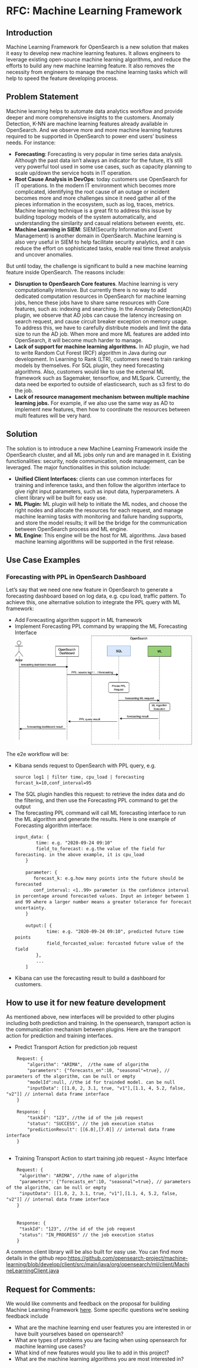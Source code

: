 # RFC: Machine Learning Framework
## Introduction
Machine Learning Framework for OpenSearch is a new solution that makes it easy to develop new machine learning features. It allows engineers to leverage existing open-source machine learning algorithms, and reduce the efforts to build any new machine learning feature. It also removes the necessity from engineers to manage the machine learning tasks which will help to speed the feature developing process.

## Problem Statement
Machine learning helps to automate data analytics workflow and provide deeper and more comprehensive insights to the customers. Anomaly Detection, K-NN are machine learning features already available in OpenSearch. And we observe more and more machine learning features required to be supported in OpenSearch to power end users’ business needs. For instance:

* **Forecasting**: Forecasting is very popular in time series data analysis. Although the past data isn’t always an indicator for the future, it’s still very powerful tool used in some use cases, such as capacity planning to scale up/down the service hosts in IT operation. 
* **Root Cause Analysis in DevOps**: today customers use OpenSearch for IT operations. In the modern IT environment which becomes more complicated, identifying the root cause of an outage or incident becomes more and more challenges since it need gather all of the pieces information in the ecosystem, such as log, traces, metrics. Machine learning technique is a great fit to address this issue by building topology models of the system automatically, and understanding the similarity and casual relations between events, etc.  
* **Machine Learning in SIEM**: SIEM(Security Information and Event Management) is another domain in OpenSearch. Machine learning is also very useful in SIEM to help facilitate security analytics, and it can reduce the effort on sophisticated tasks, enable real time threat analysis and uncover anomalies.

But until today, the challenge is significant to build a new machine learning feature inside OpenSearch. The reasons include:

* **Disruption to OpenSearch Core features**. Machine learning is very computationally intensive. But currently  there is no way to add dedicated computation resources in OpenSearch for machine learning jobs, hence these jobs have to  share same resources with Core features, such as: indexing and searching.  In the Anomaly Detection(AD) plugin, we observe that AD jobs can cause the latency increasing on search request, and cause circuit breaker exception on memory usage. To address this, we have to carefully distribute models and limit the data size to run the AD job. When more and more ML features are added into OpenSearch, it will become much harder to manage. 
* **Lack of support for machine learning algorithms.** In AD plugin, we had to write Random Cut Forest (RCF) algorithm in Java during our development. In Learning to Rank (LTR), customers need to train ranking models by themselves. For SQL plugin, they need forecasting algorithms. Also, customers would like to use the external ML framework such as Sagemaker, tensorflow, and MLSpark. Currently,  the data need be exported to outside of elasticsearch, such as s3 first to do the job. 
* **Lack of resource management mechanism between multiple machine learning jobs.** For example, if we also use the same way as AD to implement new features, then how to coordinate the resources between multi features will be very hard.

  
## Solution 
The solution is to introduce a new Machine Learning Framework inside the OpenSearch cluster, and all ML jobs only run and are managed in it. Existing functionalities: security, node communication, node management, can be leveraged.  The major functionalities in this solution include:

* **Unified Client Interfaces:** clients can use common interfaces for training and inference tasks, and then follow the algorithm interface to give right input parameters, such as input data, hyperparameters.  A client library will be built for easy use.
* **ML Plugin:** ML plugin will help to initiate the ML nodes, and choose the right nodes and allocate the resources for each request, and manage machine learning tasks with monitoring and failure handing supports, and store the model results; it will be the bridge for the communication between OpenSearch process and ML engine.
* **ML Engine**: This engine will be the host for ML algorithms.  Java based machine learning algorithms will be supported in the first release. 

## Use Case Examples

### Forecasting with PPL in OpenSearch Dashboard 

Let’s say that we need one new feature in OpenSearch to generate a forecasting dashboard based on log data, e.g. cpu load, traffic pattern.  To achieve this, one alternative solution to integrate the PPL query with ML framework: 

* Add Forecasting algorithm support in ML framework
* Implement Forecasting PPL command by wrapping the ML Forecasting Interface
![](./images/opensearch-ml-ppl-seq.png)

The e2e workflow will be:

*  Kibana sends request to OpenSearch with PPL query, e.g. 
   ```
   source log1 | filter time, cpu_load | forecasting forcast_k=10,conf_interval=95
   ```
* The SQL plugin handles this request: to retrieve the index data and do the filtering, and then use the Forecasting PPL command to get the output
*  The forecasting PPL command will call ML forecasting interface to run the ML algorithm and generate the results. Here is one example of Forecasting algorithm interface: 
    ```
    input_data: {
            time: e.g. "2020-09-24 09:10"
            field_to_forecast: e.g.the value of the field for forecasting. in the above example, it is cpu_load
        }
        
        parameter: {
           forecast_k: e.g.how many points into the future should be forecasted
           conf_interval: <1..99> parameter is the confidence interval in percentage around forecasted values. Input an integer between 1 and 99 where a larger number means a greater tolerance for forecast uncertainty. 
        }
        
        output:[ {
                time: e.g. "2020-09-24 09:10", predicted future time points
                field_forcasted_value: forcasted future value of the field
            },
            ...
        ]
    ```
* Kibana can use the forecasting result to build a dashboard for customers.


## How to use it for new feature development ##

As mentioned above, new interfaces will be provided to other plugins including both prediction and training. In the opensearch, transport action is the communication mechanism between plugins. Here are the transport action for prediction and training interfaces.

* Predict Transport Action for prediction job request 
```
    Request: {
        "algorithm": "ARIMA",  //the name of algorithm
        "parameters": {"forecasts_en":10, "seasonal"=true}, // parameters of the algorithm, can be null or empty
        "modelId":null, //the id for trainded model. can be null
        "inputData": [[1.0, 2, 3.1, true, "v1"],[1.1, 4, 5.2, false, "v2"]] // internal data frame interface
    }
    
    Response: {
        "taskId": "123", //the id of the job request
        "status": "SUCCESS", // the job execution status
        "predictionResult": [[6.0],[7.0]] // internal data frame interface
    }
    
   ```     
* Training Transport Action to start training job request - Async Interface
``` 
    Request: {
     "algorithm": "ARIMA", //the name of algorithm
     "parameters": {"forecasts_en":10, "seasonal"=true}, // parameters of the algorithm, can be null or empty
     "inputData": [[1.0, 2, 3.1, true, "v1"],[1.1, 4, 5.2, false, "v2"]] // internal data frame interface
    }
    
    
    Response: {
     "taskId": "123", //the id of the job request
     "status": "IN_PROGRESS" // the job execution status
    }
```
A common client library will be also built for easy use. You can find more details in the github repo:https://github.com/opensearch-project/machine-learning/blob/develop/client/src/main/java/org/opensearch/ml/client/MachineLearningClient.java


## Request for Comments: ##

We would like comments and feedback on the proposal for building Machine Learning Framework [here](https://github.com/opensearch-project/machine-learning/issues/20). Some specific questions we’re seeking feedback include

* What are the machine learning end user features you are interested in or have built yourselves based on opensearch?
* What are types of problems you are facing when using opensearch for machine learning use cases?
* What kind of new features would you like to add in this project?
* What are the machine learning algorithms you are most interested in?

